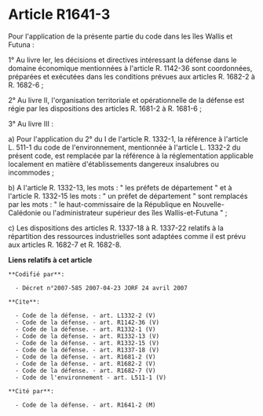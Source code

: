 # Article R1641-3

Pour l'application de la présente partie du code dans les îles Wallis et Futuna : 

1° Au livre Ier, les décisions et directives intéressant la défense dans le domaine économique mentionnées à l'article R.
1142-36 sont coordonnées, préparées et exécutées dans les conditions prévues aux articles R. 1682-2 à R. 1682-6 ; 

2° Au livre II, l'organisation territoriale et opérationnelle de la défense est régie par les dispositions des articles R.
1681-2 à R. 1681-6 ; 

3° Au livre III : 

a) Pour l'application du 2° du I de l'article R. 1332-1, la référence à l'article L. 511-1 du code de l'environnement,
mentionnée à l'article L. 1332-2 du présent code, est remplacée par la référence à la réglementation applicable localement en
matière d'établissements dangereux insalubres ou incommodes ; 

b) A l'article R. 1332-13, les mots : " les préfets de département " et à l'article R. 1332-15 les mots : " un préfet de
département " sont remplacés par les mots : " le haut-commissaire de la République en Nouvelle-Calédonie ou l'administrateur
supérieur des îles Wallis-et-Futuna " ; 

c) Les dispositions des articles R. 1337-18 à R. 1337-22 relatifs à la répartition des ressources industrielles sont adaptées
comme il est prévu aux articles R. 1682-7 et R. 1682-8.

**Liens relatifs à cet article**

	**Codifié par**:

	  - Décret n°2007-585 2007-04-23 JORF 24 avril 2007

	**Cite**:

	  - Code de la défense. - art. L1332-2 (V)
	  - Code de la défense. - art. R1142-36 (V)
	  - Code de la défense. - art. R1332-1 (V)
	  - Code de la défense. - art. R1332-13 (V)
	  - Code de la défense. - art. R1332-15 (V)
	  - Code de la défense. - art. R1337-18 (V)
	  - Code de la défense. - art. R1681-2 (V)
	  - Code de la défense. - art. R1682-2 (V)
	  - Code de la défense. - art. R1682-7 (V)
	  - Code de l'environnement - art. L511-1 (V)

	**Cité par**:

	  - Code de la défense. - art. R1641-2 (M)
